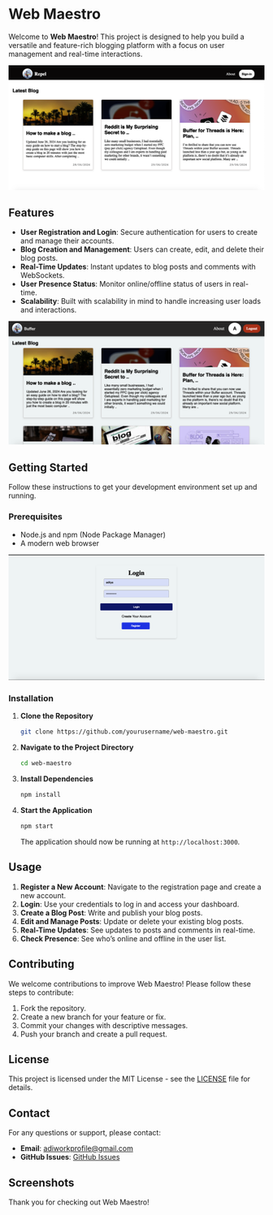 
# Web Maestro

Welcome to **Web Maestro**! This project is designed to help you build a versatile and feature-rich blogging platform with a focus on user management and real-time interactions.

![Web Maestro Screenshot](Backend/media/main.png)

## Features

- **User Registration and Login**: Secure authentication for users to create and manage their accounts.
- **Blog Creation and Management**: Users can create, edit, and delete their blog posts.
- **Real-Time Updates**: Instant updates to blog posts and comments with WebSockets.
- **User Presence Status**: Monitor online/offline status of users in real-time.
- **Scalability**: Built with scalability in mind to handle increasing user loads and interactions.



![Web Maestro Screenshot](Backend/media/main2.png)


## Getting Started

Follow these instructions to get your development environment set up and running.

### Prerequisites

- Node.js and npm (Node Package Manager)
- A modern web browser

  
![Web Maestro Screenshot](Backend/media/main3.png)




### Installation

1. **Clone the Repository**

   ```bash
   git clone https://github.com/yourusername/web-maestro.git
   ```

2. **Navigate to the Project Directory**

   ```bash
   cd web-maestro
   ```

3. **Install Dependencies**

   ```bash
   npm install
   ```

4. **Start the Application**

   ```bash
   npm start
   ```


   The application should now be running at `http://localhost:3000`.



## Usage

1. **Register a New Account**: Navigate to the registration page and create a new account.
2. **Login**: Use your credentials to log in and access your dashboard.
3. **Create a Blog Post**: Write and publish your blog posts.
4. **Edit and Manage Posts**: Update or delete your existing blog posts.
5. **Real-Time Updates**: See updates to posts and comments in real-time.
6. **Check Presence**: See who’s online and offline in the user list.

## Contributing

We welcome contributions to improve Web Maestro! Please follow these steps to contribute:

1. Fork the repository.
2. Create a new branch for your feature or fix.
3. Commit your changes with descriptive messages.
4. Push your branch and create a pull request.

## License

This project is licensed under the MIT License - see the [LICENSE](LICENSE) file for details.

## Contact

For any questions or support, please contact:

- **Email**: adiworkprofile@gmail.com
- **GitHub Issues**: [GitHub Issues](https://github.com/aditya0yadav/web-maestro/issues)

## Screenshots



Thank you for checking out Web Maestro!



